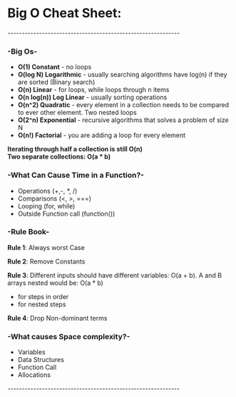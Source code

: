 # Big O Cheat Sheet:
\------------------------------------------------------------<br>
### \-Big Os\-
  - **O(1) Constant** - no loops
  - **O(log N) Logarithmic** - usually searching algorithms have log(n) if they are sorted (Binary search)
  - **O(n) Linear** - for loops, while loops through n items
  - **O(n log(n)) Log Linear** - usually sorting operations
  - **O(n^2) Quadratic** - every element in a collection needs to be compared to ever other element. Two nested loops
  - **O(2^n) Exponential** - recursive algorithms that solves a problem of size N
  - **O(n!) Factorial** - you are adding a loop for every element

**Iterating through half a collection is still O(n)** <br>
**Two separate collections: O(a * b)**

### \-What Can Cause Time in a Function?\-
  - Operations (+,-, \*, /)
  - Comparisons (<, >, ===)
  - Looping (for, while)
  - Outside Function call (function())

### \-Rule Book\-
**Rule 1**: Always worst Case<br>

**Rule 2**: Remove Constants<br>

**Rule 3**: Different inputs should have different variables: O(a + b). A and B arrays nested would be: O(a * b)
- for steps in order 
- for nested steps

**Rule 4**: Drop Non-dominant terms

### \-What causes Space complexity?\-
  - Variables
  - Data Structures
  - Function Call
  - Allocations

\------------------------------------------------------------